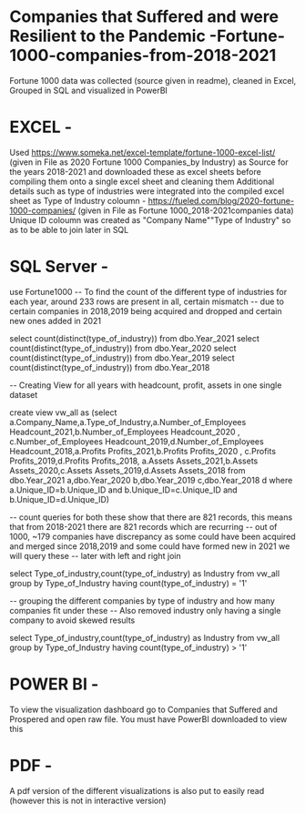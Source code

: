 # Companies that Suffered and were Resilient to the Pandemic -Fortune-1000-companies-from-2018-2021
Fortune 1000 data was collected (source given in readme), cleaned in Excel, Grouped in SQL and visualized in PowerBI

# EXCEL - 
Used 
https://www.someka.net/excel-template/fortune-1000-excel-list/ (given in File as 2020 Fortune 1000 Companies_by Industry)
as Source for the years 2018-2021 and downloaded these as excel sheets before compiling them onto a single excel sheet and cleaning them
Additional details such as type of industries were integrated into the compiled excel sheet as Type of Industry coloumn - https://fueled.com/blog/2020-fortune-1000-companies/ (given in File as Fortune 1000_2018-2021companies data)
Unique ID coloumn was created as "Company Name""Type of Industry" so as to be able to join later in SQL


# SQL Server - 

use Fortune1000
-- To find the count of the different type of industries for each year, around 233 rows are present in all, certain mismatch
-- due to certain companies in 2018,2019 being acquired and dropped and certain new ones added in 2021

select count(distinct(type_of_industry)) from dbo.Year_2021
select count(distinct(type_of_industry)) from dbo.Year_2020
select count(distinct(type_of_industry)) from dbo.Year_2019
select count(distinct(type_of_industry)) from dbo.Year_2018


-- Creating View for all years with headcount, profit, assets in one single dataset

create view vw_all as (select a.Company_Name,a.Type_of_Industry,a.Number_of_Employees Headcount_2021,b.Number_of_Employees Headcount_2020 ,
c.Number_of_Employees Headcount_2019,d.Number_of_Employees Headcount_2018,a.Profits Profits_2021,b.Profits Profits_2020 ,
c.Profits Profits_2019,d.Profits Profits_2018, a.Assets Assets_2021,b.Assets Assets_2020,c.Assets Assets_2019,d.Assets Assets_2018 
from dbo.Year_2021 a,dbo.Year_2020 b,dbo.Year_2019 c,dbo.Year_2018 d
where a.Unique_ID=b.Unique_ID and b.Unique_ID=c.Unique_ID and b.Unique_ID=d.Unique_ID)

-- count queries for both these show that there are 821 records, this means that from 2018-2021 there are 821 records which are recurring
-- out of 1000, ~179 companies have discrepancy as some could have been acquired and merged since 2018,2019 and some could have formed new in 2021 we will query these
-- later with left and right join

select Type_of_industry,count(type_of_industry) as Industry from vw_all
group by Type_of_Industry
having count(type_of_industry) = '1'

-- grouping the different companies by type of industry and how many companies fit under these
-- Also removed industry only having a single company to avoid skewed results

select Type_of_industry,count(type_of_industry) as Industry from vw_all
group by Type_of_Industry
having count(type_of_industry) > '1'


# POWER BI - 
To view the visualization dashboard go to Companies that Suffered and Prospered and open raw file. You must have PowerBI downloaded to view this

# PDF -
A pdf version of the different visualizations is also put to easily read (however this is not in interactive version)
